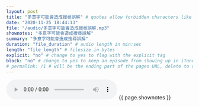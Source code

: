 ```yaml
---
layout: post
title: "多意字可能會造成搜尋誤解" # quotes allow forbidden characters like the colon
date: "2020-11-25 18:44:13"
file: "/audio/多意字可能會造成搜尋誤解.mp3"
shownotes: "多意字可能會造成搜尋誤解"
summary: "多意字可能會造成搜尋誤解"
duration: "file_duration" # audio length in min:sec
length: "file_length" # filesize in bytes
explicit: "no" # change to yes to flag with the explicit tag
block: "no" # change to yes to keep an episode from showing up in iTunes
# permalink: /1 # will be the ending part of the pages URL, delete to default to the title
---
```


<audio controls>
<source src="{{site.url}}{{site.baseurl}}{{ page.file }}" type="audio/x-mp3">
Your browser does not support the audio element.
</audio>
{{ page.shownotes }}
